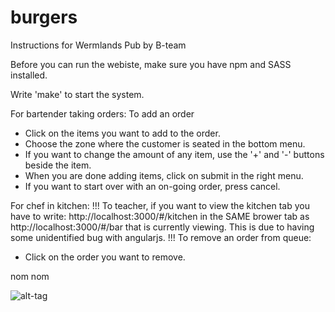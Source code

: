 # burgers

Instructions for Wermlands Pub by B-team

Before you can run the webiste, make sure you have npm and SASS installed.

Write 'make' to start the system.


For bartender taking orders:
To add an order
  - Click on the items you want to add to the order.
  - Choose the zone where the customer is seated in the bottom menu.
  - If you want to change the amount of any item, use the '+' and '-' buttons beside the item.
  - When you are done adding items, click on submit in the right menu.
  - If you want to start over with an on-going order, press cancel.

For chef in kitchen:
!!!
    To teacher, if you want to view the kitchen tab you have to write:
       http://localhost:3000/#/kitchen
    in the SAME brower tab as
       http://localhost:3000/#/bar
    that is currently viewing.
    This is due to having some unidentified bug with angularjs.
!!!
To remove an order from queue:
  - Click on the order you want to remove.


nom nom

![alt-tag](http://www.foundshit.com/pictures/animals/turtle-hamburger.jpg)

